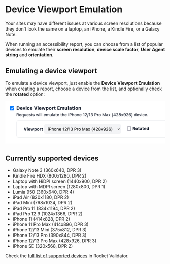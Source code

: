 # Device Viewport Emulation

Your sites may have different issues at various screen resolutions because they don't look the same on a laptop, an iPhone, a Kindle Fire, or a Galaxy Note. 

When running an accessibility report, you can choose from a list of popular devices to emulate their **screen resolution**, **device scale factor**, **User Agent string** and **orientation**.

## Emulating a device viewport

To emulate a device viewport, just enable the **Device Viewport Emulation** when creating a report, choose a device from the list, and optionally check the **rotated** option:

![Deview selection](/img/device-selection.png)

## Currently supported devices

- Galaxy Note 3 (360x640, DPR 3)
- Kindle Fire HDX (800x1280, DPR 2)
- Laptop with HiDPI screen (1440x900, DPR 2)
- Laptop with MDPI screen (1280x800, DPR 1)
- Lumia 950 (360x640, DPR 4)
- iPad Air (820x1180, DPR 2)
- iPad Mini (768x1024, DPR 2)
- iPad Pro 11 (834x1194, DPR 2)
- iPad Pro 12.9 (1024x1366, DPR 2)
- iPhone 11 (414x828, DPR 2)
- iPhone 11 Pro Max (414x896, DPR 3)
- iPhone 12/13 Mini (375x812, DPR 3)
- iPhone 12/13 Pro (390x844, DPR 3)
- iPhone 12/13 Pro Max (428x926, DPR 3)
- iPhone SE (320x568, DPR 2)

Check the [full list of supported devices](https://rocketvalidator.com/devices) in Rocket Validator. 